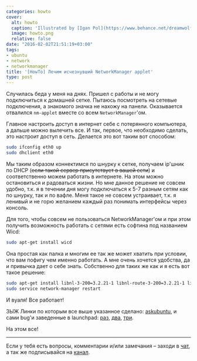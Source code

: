 ```yaml
---
categories: howto
cover:
  alt: howto
  caption: 'Illustrated by [Igan Pol](https://www.behance.net/dreamwolf97d61e)'
  image: howto.png
  relative: false
date: "2016-02-02T21:51:19+03:00"
tags:
- ubuntu
- network
- networkmanager
title: '[HowTo] Лечим исчезнувший NetworkManager applet'
type: post
---
```


Случилась беда у меня на днях. Пришел с работы и не могу подключиться к домашней сетке. Пытаюсь посмотреть на сетевые подключения, а знакомого значка не нахожу на панели. Оказывается отвалился `nm-applet` вместе со всем `NetworkManager`'ом.

Главное настроить доступ в интернет себе с потерянного компьютера, а дальше можно вылечить все. И так, первое, что необходимо сделать, это настроит доступ в сеть. Делается это вот таким вот способом:

```bash
sudo ifconfig eth0 up
sudo dhclient eth0
```

Мы таким образом коннектимся по шнурку к сетке, получаем ip'шник по DHCP (~~если такой сервер присутствует в вашей сети~~) и соответственно можем работать в интернете. На этом можно остановиться и радоваться жизни. Но мне данное решение не совсем удобно, т.к. я в течении дня могу подключаться к 5-7 разным сетям как по шнурку, так и по вафле. Меня такое не совсем устраивает, т.к. я ленивый и не горю желанием каждый раз понимать интерфейсы через консоль.

Для того, чтобы совсем не пользоваться NetworkManager'ом и при этом получить возможность работать с сетями есть софтина под названием Wicd:

```bash
sudo apt-get install wicd
```

Она простая как палка и многим ее так же может хватить при условии, что вам пофигу чем именно работать. А мне очень хочется удобства, да и привычка дает о себе знать. Собственно для таких же как и я есть вот такое решение:

```bash
sudo apt-get install libnl-3-200=3.2.21-1 libnl-route-3-200=3.2.21-1 libnl-genl-3-200=3.2.21-1
sudo service network-manager restart
```

И вуаля! Все работает!

ЗЫЖ Линки по которым все выше указанное сделано: [askubuntu](http://askubuntu.com/questions/727127/last-upgrade-crashes-network-manager-no-internet-connection-no-applet/727204#727204), и сами bug'и заведенные в launchpad: [раз](https://bugs.launchpad.net/ubuntu/+source/libnl3/+bug/1539513), [два](https://bugs.launchpad.net/ubuntu/+source/libnl3/+bug/1511735), [три](https://bugs.launchpad.net/ubuntu/+source/network-manager/+bug/1539634).

На этом все!

---
Если у тебя есть вопросы, комментарии и/или замечания – заходи в [чат](https://ttttt.me/jtprogru_chat), а так же подписывайся на [канал](https://ttttt.me/jtprogru_channel).
